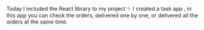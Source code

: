 <p>Today I included the React library to my project ✨
I created a task app , in this app you can check the orders, delivered one by one, or delivered all the orders at the same time. </p>

